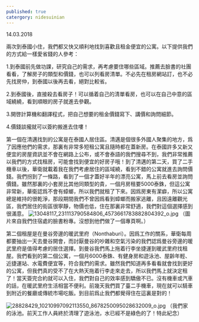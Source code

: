 ```yaml
---
published: true
catergory: nidesuinian
---
```

14.03.2018

兩次到泰國小住，我們都又快又順利地找到喜歡且租金便宜的公寓。以下提供我們的方式給一樣愛省錢的人參考：

1.到泰國前先做功課，研究自己的需求，再考慮要住哪些區域。推薦去臉書的社團看看，了解房子的類型和價錢，也可以列看房清單。不必先在租房網站訂，也不必先找房仲，到泰國以後再去看，絕對比較省。

2.到泰國後，直接殺去看房子！可以循着自己的清單看房，也可以在自己中意的區域繞繞，看到順眼的房子就進去參觀。

3.開啓計算機和翻譯程式，把自己想要的租金價錢寫下、講價和詢問細節。

4.價錢談攏就可以簽約搬進去住嘍！

第一個在清邁找到的公寓是在泰國人居住區。清邁是個很多外國人聚集的地方，爲了因應他們的需求，那裏有非常多短租公寓且隨時都在蓋新房。在泰國許多又新又便宜的房屋資訊並不會在網路上公布，或不會泰語的我們搜尋不到，我們非常推薦以我們的方式找租房，可能會找到便宜的好房子哦！到了清邁的第二天，買了二手機車以後，華衛就載着我在我們考慮居住的區域繞，看到不錯的公寓就進去詢問價錢。我們拐到了一條路，看到了一個才蓋好半年的漂亮公寓，馬上前去看房並詢問價錢。雖然那裏的小套房比其他同類型的貴，一個月房租要5000泰銖，但這公寓非常新，華衛認爲不會有蟑螂，所以我們就租了下來。因爲房東有潔癖，所以公寓總是維持的很乾淨，那段期間我們不曾因爲看到蟑螂而搬家逃離，且因遠離觀光區，我們居住的街區很寧靜，物價也低，住在那裏非常舒適，我們對這個選擇感到很滿意。
![13048117_231113790584806_4573661783882804392_o.jpg]({{site.baseurl}}/images/13048117_231113790584806_4573661783882804392_o.jpg)
（圖片來自我們住宿處的臉書粉專。沒想到他們做了一個專頁啊。）


第二個租屋是在曼谷旁邊的暖武里府（Nonthaburi）。因爲工作的關系，華衛每周都要抽出一天去曼谷開會，而討厭曼谷的吵雜和空氣污染的我們認爲曼谷旁邊的暖武里府是值得考慮的居住選擇。到曼谷我們馬上拖着行李坐捷運到暖武里府找租屋。我們看到的第二個公寓，一個月6000泰銖、有健身房和遊泳池、屋齡年輕、近捷運站、水電費便宜等，符合我們的需求。雖然我們知道再多看看就會找到更好的公寓，但我們真的受不了在大熱天拖着行李走來走去，所以我們馬上就決定租了！當天簽完合約就可以入住，我們對自己的效率感到驕傲不已。沒有機車或汽車的話，在暖武里府生活相當不便利。前幾天我們買了臺二手機車，現在就可以騎車到附近的餐廳或傳統市場吃飯。到目前爲止我們都覺得住在這裏是對的！

![28828429_10210997092113550_8678250095028632009_o.jpg]({{site.baseurl}}/images/28828429_10210997092113550_8678250095028632009_o.jpg)
（我們家的泳池。前天工作人員終於清理了遊泳池，水已經不是綠色的了！特此紀念）
